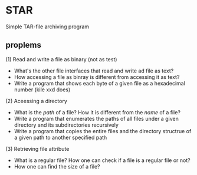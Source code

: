 # STAR
Simple TAR-file archiving program

## proplems
(1) Read and write a file as binary (not as test)
  - What's the other file interfaces that read and write ad file as text?
  - How accessing a file as binray is different from accessing it as text?
  - Write a program that shows each byte of a given file as a hexadecimal number (kile xxd does)


(2) Aceessing a directory
  - What is the _path_ of a file? How it is different from the _name_ of a file?
  - Write a program that enumerates the paths of all files under a given directory and its subdirectories recursively
  - Write a program that copies the entire files and the directory structrue of a given path to another specified path


(3) Retrieving file attribute
  - What is a regular file? How one can check if a file is a regular file or not?
  - How one can find the size of a file?
